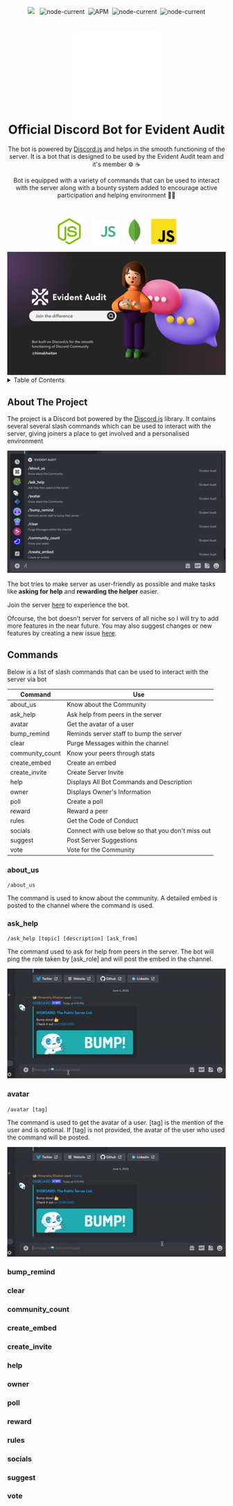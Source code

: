 <p align="center">
<img src="https://badgen.net/github/issues/himakhaitan/evidentAuditDiscordBot?style=flat-square&scale=1.4">
&nbsp;
<img alt="node-current" src="https://badgen.net/github/stars/himakhaitan/evidentAuditDiscordBot?style=flat-square&scale=1.4">&nbsp;
<img alt="APM" src="https://badgen.net/github/forks/himakhaitan/evidentAuditDiscordBot?style=flat-square&scale=1.4">&nbsp;
<img alt="node-current" src="https://badgen.net/github/closed-issues/himakhaitan/evidentAuditDiscordBot?style=flat-square&scale=1.4">&nbsp;
<img alt="node-current" src="https://badgen.net/github/license/himakhaitan/evidentAuditDiscordBot?style=flat-square&scale=1.4&color=green">
</p>
<h1 align="center">
  <a><img src="https://github.com/himakhaitan/evidentAuditDiscordBot/blob/main/brand/logo_transparent.png?raw=true" width="200"></a>
  <br>  
  Official Discord Bot for Evident Audit
  <br>
</h1>

<p align="center">
The bot is powered by <a href="https://discord.js.org/#/">Discord.js</a> and helps in the smooth functioning of the server. It is a bot that is designed to be used by the Evident Audit team and it's member ⚙️ ☕️
</p>
<p align="center">
Bot is equipped with a variety of commands that can be used to interact with the server along with a bounty system added to encourage active participation and helping environment 💫💯
</p>
</br>
<p align="center">
<img src="https://github.com/himakhaitan/himakhaitan/blob/main/icons/nodejs.png?raw=true" height="60">&nbsp; &nbsp; &nbsp;
<img src="https://github.com/himakhaitan/himakhaitan/blob/main/icons/meta-image-removebg-preview.png?raw=true" height="60">&nbsp; &nbsp; &nbsp;
<img src="https://github.com/himakhaitan/himakhaitan/blob/main/icons/mongo.png?raw=true" height="60">&nbsp; &nbsp; &nbsp;
<img src="https://github.com/himakhaitan/himakhaitan/blob/main/icons/js.png?raw=true" height="60">
</p>

<img src="https://github.com/himakhaitan/evidentAuditDiscordBot/blob/main/resources/Header.png?raw=true">

<details>
  <summary>Table of Contents</summary>
  <ol>
    <li>
      <a href="#about-the-project">About The Project</a>
      <ul>
        <li><a href="#built-with">Built With</a></li>
      </ul>
    </li>
    <li><a href="#getting-started">Getting Started</a>
      <ul>
        <li><a href="#prerequisites">Prerequisites</a></li>
        <li><a href="#installation">Installation</a></li>
      </ul>
    </li>
    <li><a href="#commands">Commands</a></li>
    <li><a href="#contact">Contact</a></li>
  </ol>
</details>

## About The Project

<p>The project is a Discord bot powered by the <a href="https://discord.js.org/#/">Discord.js</a> library. It contains several several slash commands which can be used to interact with the server, giving joiners a place to get involved and a personalised environment</p>

<img src="https://github.com/himakhaitan/evidentAuditDiscordBot/blob/main/resources/Project.png?raw=true">

The bot tries to make server as user-friendly as possible and make tasks like **asking for help** and **rewarding the helper** easier.

Join the server <a href="https://discord.gg/wQTr244dX6">here</a> to experience the bot.

Ofcourse, the bot doesn't server for servers of all niche so I will try to add more features in the near future. You may also suggest changes or new features by creating a new issue <a href="https://github.com/himakhaitan/evidentAuditDiscordBot/issues">here</a>.

## Commands

Below is a list of slash commands that can be used to interact with the server via bot

| Command | Use |
| --- | --- |
| about_us | Know about the Community |
| ask_help | Ask help from peers in the server |
| avatar | Get the avatar of a user |
| bump_remind | Reminds server staff to bump the server |
| clear | Purge Messages within the channel |
| community_count | Know your peers through stats |
| create_embed | Create an embed |
| create_invite | Create Server Invite |
| help | Displays All Bot Commands and Description |
| owner | Displays Owner's Information |
| poll | Create a poll |
| reward | Reward a peer |
| rules | Get the Code of Conduct |
| socials | Connect with use below so that you don't miss out |
| suggest | Post Server Suggestions |
| vote | Vote for the Community |

### about_us

```
/about_us
```

The command is used to know about the community. A detailed embed is posted to the channel where the command is used.

### ask_help

```
/ask_help [topic] [description] [ask_from]
```

The command used to ask for help from peers in the server. The bot will ping the role taken by [ask_role] and will post the embed in the channel.

<img src="https://github.com/himakhaitan/evidentAuditDiscordBot/blob/main/resources/commands/ask_help.gif?raw=true">

### avatar

```
/avatar [tag]
```

The command is used to get the avatar of a user. [tag] is the mention of the user and is optional. If [tag] is not provided, the avatar of the user who used the command will be posted.

<img src="https://github.com/himakhaitan/evidentAuditDiscordBot/blob/main/resources/commands/avatar.gif?raw=true">

### bump_remind
### clear
### community_count
### create_embed
### create_invite
### help
### owner
### poll
### reward
### rules
### socials
### suggest
### vote